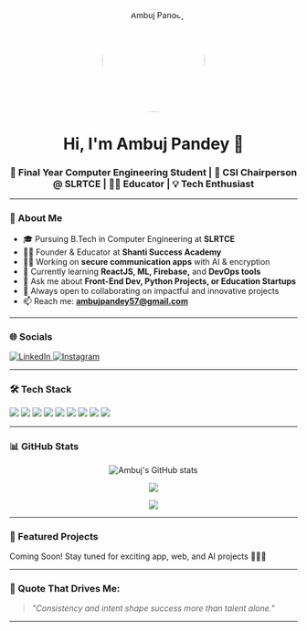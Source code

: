 <!-- GitHub Profile README.md for Ambuj Pandey -->

<p align="center">
  <img src="https://avatars.githubusercontent.com/u/144255779?v=4" width="180" alt="Ambuj Pandey" style="border-radius: 50%;" />
</p>

<h1 align="center">Hi, I'm Ambuj Pandey 👋</h1>

<h3 align="center">🚀 Final Year Computer Engineering Student | 💼 CSI Chairperson @ SLRTCE | 👨‍🏫 Educator | 💡 Tech Enthusiast</h3>

---

### 📌 About Me

- 🎓 Pursuing B.Tech in Computer Engineering at **SLRTCE**
- 👨‍🏫 Founder & Educator at **Shanti Success Academy**
- 🧑‍💻 Working on **secure communication apps** with AI & encryption
- 🌱 Currently learning **ReactJS, ML, Firebase,** and **DevOps tools**
- 💬 Ask me about **Front-End Dev, Python Projects, or Education Startups**
- 🤝 Always open to collaborating on impactful and innovative projects
- 📫 Reach me: **[ambujpandey57@gmail.com](mailto:ambujpandey57@gmail.com)**

---

### 🌐 Socials

<p align="left">
  <a href="https://www.linkedin.com/in/ambujpandey007" target="_blank">
    <img src="https://img.shields.io/badge/LinkedIn-blue?style=for-the-badge&logo=linkedin&logoColor=white" alt="LinkedIn" />
  </a>
  <a href="https://www.instagram.com/ambuj_pandey007/" target="_blank">
    <img src="https://img.shields.io/badge/Instagram-E4405F?style=for-the-badge&logo=instagram&logoColor=white" alt="Instagram" />
  </a>
</p>

---

### 🛠️ Tech Stack

<p align="left">
  <img src="https://img.shields.io/badge/HTML5-E34F26?style=for-the-badge&logo=html5&logoColor=white"/>
  <img src="https://img.shields.io/badge/CSS3-1572B6?style=for-the-badge&logo=css3&logoColor=white"/>
  <img src="https://img.shields.io/badge/JavaScript-F7DF1E?style=for-the-badge&logo=javascript&logoColor=black"/>
  <img src="https://img.shields.io/badge/Python-3776AB?style=for-the-badge&logo=python&logoColor=white"/>
  <img src="https://img.shields.io/badge/React-20232A?style=for-the-badge&logo=react&logoColor=61DAFB"/>
  <img src="https://img.shields.io/badge/MySQL-4479A1?style=for-the-badge&logo=mysql&logoColor=white"/>
  <img src="https://img.shields.io/badge/Firebase-ffca28?style=for-the-badge&logo=firebase&logoColor=black"/>
  <img src="https://img.shields.io/badge/GitHub-181717?style=for-the-badge&logo=github&logoColor=white"/>
  <img src="https://img.shields.io/badge/Figma-F24E1E?style=for-the-badge&logo=figma&logoColor=white"/>
</p>

---

### 📊 GitHub Stats

<p align="center">
  <img src="https://github-readme-stats.vercel.app/api?username=mr-perfect001&show_icons=true&theme=radical" alt="Ambuj's GitHub stats" />
</p>

<p align="center">
  <img src="https://github-readme-streak-stats.herokuapp.com/?user=mr-perfect001&theme=radical" />
</p>

<p align="center">
  <img src="https://github-profile-trophy.vercel.app/?username=mr-perfect001&theme=onedark&row=1&column=7" />
</p>

---

### 📌 Featured Projects

Coming Soon! Stay tuned for exciting app, web, and AI projects 🔐📱💡

---

### 🧠 Quote That Drives Me:

> *"Consistency and intent shape success more than talent alone."*

---

